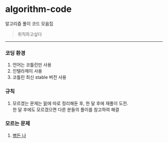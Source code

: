 # algorithm-code
알고리즘 풀이 코드 모음집

> 취직하고싶다

---

### 코딩 환경
1. 언어는 코틀린만 사용
2. 인텔라제이 사용
3. 코틀린 최신 stable 버전 사용

### 규칙
1. 모르겠는 문제는 [밑](/README.md#모르는-문제)에 따로 정리해둔 후, 한 달 후에 재풀이 도전. <br/>
한 달 후에도 모르겠으면 다른 분들의 풀이를 참고하여 해결

### 모르는 문제
1. [병든 나](https://www.acmicpc.net/problem/1783)

